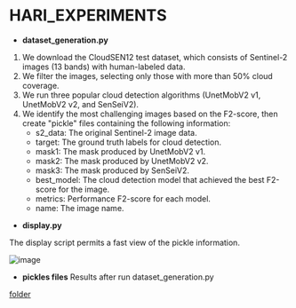 # HARI_EXPERIMENTS

- **dataset_generation.py**

1. We download the CloudSEN12 test dataset, which consists of Sentinel-2 images (13 bands) with human-labeled data.
2. We filter the images, selecting only those with more than 50% cloud coverage.
3. We run three popular cloud detection algorithms (UnetMobV2 v1, UnetMobV2 v2, and SenSeiV2).
4. We identify the most challenging images based on the F2-score, then create "pickle" files containing the following information:
    - s2_data: The original Sentinel-2 image data.
    - target: The ground truth labels for cloud detection.
    - mask1: The mask produced by UnetMobV2 v1.
    - mask2: The mask produced by UnetMobV2 v2.
    - mask3: The mask produced by SenSeiV2.
    - best_model: The cloud detection model that achieved the best F2-score for the image.
    - metrics: Performance F2-score for each model.
    - name: The image name.


- **display.py**
  
The display script permits a fast view of the pickle information.

![image](https://github.com/user-attachments/assets/3d3e26e1-ea5c-4ef1-837b-5bae73ab63e9)

- **pickles files**
Results after run dataset_generation.py

[folder](https://drive.google.com/drive/folders/10X1aSppbKKTvbqOlGEkJky21L9AWAmyE?usp=drive_link)
